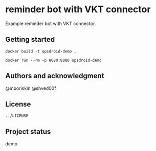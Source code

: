 # reminder bot with VKT connector

Example reminder bot with VKT connector.

## Getting started

```commandline
docker build -t opsdroid-demo .
```

```commandline
docker run --rm -p 8080:8080 opsdroid-demo
```

## Authors and acknowledgment

@mboriskin
@shved00f

## License

`../LICENSE`

## Project status

demo
